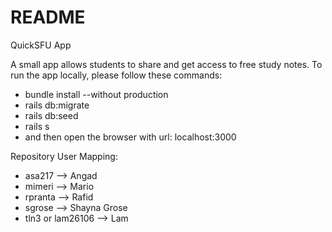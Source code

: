 # README

QuickSFU App

A small app allows students to share and get access to free study notes. 
To run the app locally, please follow these commands:
+ bundle install --without production
+ rails db:migrate
+ rails db:seed
+ rails s
+ and then open the browser with url: localhost:3000

Repository User Mapping:
+ asa217 --> Angad
+ mimeri --> Mario
+ rpranta --> Rafid
+ sgrose --> Shayna Grose
+ tln3 or lam26106 --> Lam 
